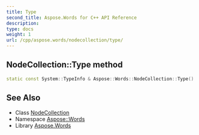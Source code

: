 ```yaml
---
title: Type
second_title: Aspose.Words for C++ API Reference
description: 
type: docs
weight: 1
url: /cpp/aspose.words/nodecollection/type/
---
```

## NodeCollection::Type method




```cpp
static const System::TypeInfo & Aspose::Words::NodeCollection::Type()
```

## See Also

* Class [NodeCollection](../)
* Namespace [Aspose::Words](../../)
* Library [Aspose.Words](../../../)
